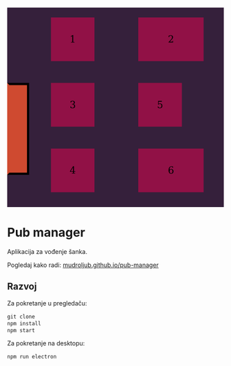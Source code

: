 ![](screen.png)

# Pub manager

Aplikacija za vođenje šanka.

Pogledaj kako radi: [mudroljub.github.io/pub-manager](https://mudroljub.github.io/pub-manager/)

## Razvoj

Za pokretanje u pregledaču:

```
git clone
npm install
npm start
```

Za pokretanje na desktopu:

```
npm run electron
```
